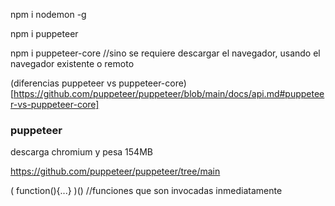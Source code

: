 npm i nodemon -g


npm i puppeteer

npm i puppeteer-core //sino se requiere descargar el navegador, usando el navegador existente o remoto

(diferencias puppeteer vs puppeteer-core)[https://github.com/puppeteer/puppeteer/blob/main/docs/api.md#puppeteer-vs-puppeteer-core]
### puppeteer
descarga chromium y pesa 154MB



https://github.com/puppeteer/puppeteer/tree/main

( function(){...} )() //funciones que son invocadas inmediatamente